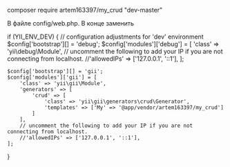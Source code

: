 composer require artem163397/my_crud "dev-master" 

В файле config/web.php. В конце заменить

if (YII_ENV_DEV) {
    // configuration adjustments for 'dev' environment
        $config['bootstrap'][] = 'debug';
        $config['modules']['debug'] = [
        'class' => 'yii\debug\Module',
                // uncomment the following to add your IP if you are not connecting from localhost.
                        //'allowedIPs' => ['127.0.0.1', '::1'],
    ];
    
    $config['bootstrap'][] = 'gii';
    $config['modules']['gii'] = [
        'class' => 'yii\gii\Module',
        'generators' => [
            'crud' => [
                'class' => 'yii\gii\generators\crud\Generator',
                'templates' => ['My' => '@app/vendor/artem163397/my_crud']
            ]
        ],
        // uncomment the following to add your IP if you are not connecting from localhost.
        //'allowedIPs' => ['127.0.0.1', '::1'],
    ];
}
